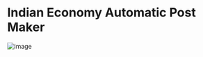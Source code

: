 # Indian Economy Automatic Post Maker

![image](https://user-images.githubusercontent.com/75041273/147985972-2939e2e7-43da-45f1-87d8-4b34b26300af.png)

